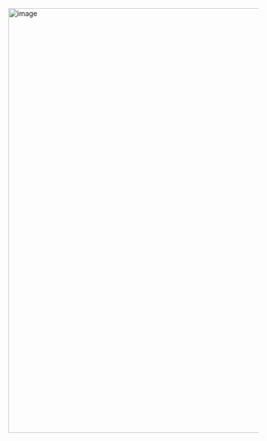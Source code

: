 <img width="766" height="855" alt="image" src="https://github.com/user-attachments/assets/cda441be-be03-4824-bf22-5760cb7f8fcd" />
